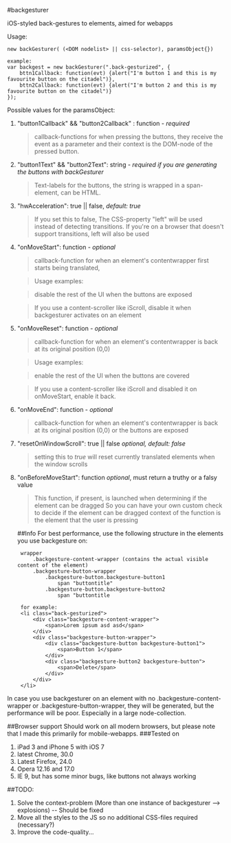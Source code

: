 #backgesturer

iOS-styled back-gestures to elements, aimed for webapps

Usage:

    new backGesturer( (<DOM nodelist> || css-selector), paramsObject{})

	example:
	var backgest = new backGesturer(".back-gesturized", {
		bttn1Callback: function(evt) {alert("I'm button 1 and this is my favourite button on the citadel")},
		bttn2Callback: function(evt) {alert("I'm button 2 and this is my favourite button on the citadel")}
	});	
    
Possible values for the paramsObject:

1. "button1Callback" && "button2Callback" : function - _required_ 
   > callback-functions for when pressing the buttons, they receive the event as a parameter and their context is the DOM-node of the pressed button.

2. "button1Text" && "button2Text": string - _required if you are generating the buttons with backGesturer_
    >Text-labels for the buttons, the string is wrapped in a span-element, can be HTML.

3. "hwAcceleration": true || false,  _default: true_
    > If you set this to false, The CSS-property "left" will be used instead of detecting transitions.
    > If you're on a browser that doesn't support transitions, left will also be used

4. "onMoveStart": function - _optional_
    > callback-function for when an element's contentwrapper first starts being translated,
    
    > Usage examples:
    
    > disable the rest of the UI when the buttons are exposed
    
    > If you use a content-scroller like iScroll, disable it when backgesturer activates on an element
    
5. "onMoveReset": function - _optional_
    > callback-function for when an element's contentwrapper is back at its original position (0,0)
    
    > Usage examples:
    
    > enable the rest of the UI when the buttons are covered
    
    > If you use a content-scroller like iScroll and disabled it on onMoveStart, enable it back.

6. "onMoveEnd": function - _optional_
    > callback-function for when an element's contentwrapper is back at its original position (0,0) or the buttons are exposed


7. "resetOnWindowScroll": true || false _optional, default: false_  
    > setting this to _true_ will reset currently translated elements when the window scrolls
    
8. "onBeforeMoveStart": function _optional_, must return a truthy or a falsy value
    > This function, if present, is launched when determining if the element can be dragged
    > So you can have your own custom check to decide if the element can be dragged
    > context of the function is the element that the user is pressing
    
    ##Info
    For best performance, use the following structure in the elements you use backgesture on:

        wrapper
            .backgesture-content-wrapper (contains the actual visible content of the element)
            .backgesture-button-wrapper
                .backgesture-button.backgesture-button1
                    span "buttontitle"
                .backgesture-button.backgesture-button2
                    span "buttontitle
                    
        for example:
        <li class="back-gesturized">
		    <div class="backgesture-content-wrapper">
                <span>Lorem ipsum asd asd</span>
            </div>
			<div class="backgesture-button-wrapper">
                <div class="backgesture-button backgesture-button1">
                    <span>Button 1</span>
                </div>
                <div class="backgesture-button2 backgesture-button">
                    <span>Delete</span>
                </div>
            </div>
		</li>

In case you use backgesturer on an element with no .backgesture-content-wrapper or .backgesture-button-wrapper, they will be generated, but the performance will be poor. Especially in a large node-collection.

##Browser support
Should work on all modern browsers, but please note that I made this primarily for mobile-webapps.
###Tested on

1. iPad 3 and iPhone 5 with iOS 7
2. latest Chrome, 30.0
3. Latest Firefox, 24.0
4. Opera 12.16 and 17.0
5. IE 9, but has some minor bugs, like buttons not always working

##TODO:
1. Solve the context-problem (More than one instance of backgesturer --> explosions) -- Should be fixed
2. Move all the styles to the JS so no additional CSS-files required (necessary?)
3. Improve the code-quality...
    
    
    
    
    
